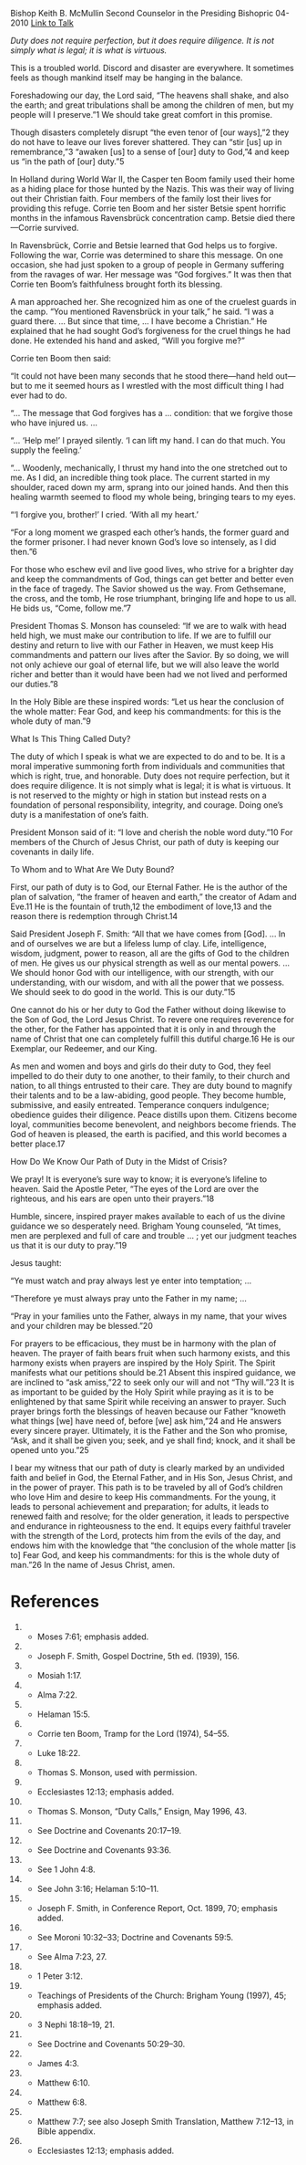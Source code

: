 Bishop Keith B. McMullin
Second Counselor in the Presiding Bishopric
04-2010
[Link to Talk](https://www.churchofjesuschrist.org/study/general-conference/2010/04/our-path-of-duty?lang=eng)

_Duty does not require perfection, but it does require diligence. It is not simply what is legal; it is what is virtuous._

This is a troubled world. Discord and disaster are everywhere. It sometimes feels as though mankind itself may be hanging in the balance.

Foreshadowing our day, the Lord said, “The heavens shall shake, and also the earth; and great tribulations shall be among the children of men, but my people will I preserve.”1 We should take great comfort in this promise.

Though disasters completely disrupt “the even tenor of [our ways],”2 they do not have to leave our lives forever shattered. They can “stir [us] up in remembrance,”3 “awaken [us] to a sense of [our] duty to God,”4 and keep us “in the path of [our] duty.”5

In Holland during World War II, the Casper ten Boom family used their home as a hiding place for those hunted by the Nazis. This was their way of living out their Christian faith. Four members of the family lost their lives for providing this refuge. Corrie ten Boom and her sister Betsie spent horrific months in the infamous Ravensbrück concentration camp. Betsie died there—Corrie survived.

In Ravensbrück, Corrie and Betsie learned that God helps us to forgive. Following the war, Corrie was determined to share this message. On one occasion, she had just spoken to a group of people in Germany suffering from the ravages of war. Her message was “God forgives.” It was then that Corrie ten Boom’s faithfulness brought forth its blessing.

A man approached her. She recognized him as one of the cruelest guards in the camp. “You mentioned Ravensbrück in your talk,” he said. “I was a guard there. … But since that time, … I have become a Christian.” He explained that he had sought God’s forgiveness for the cruel things he had done. He extended his hand and asked, “Will you forgive me?”

Corrie ten Boom then said:

“It could not have been many seconds that he stood there—hand held out—but to me it seemed hours as I wrestled with the most difficult thing I had ever had to do.

“… The message that God forgives has a … condition: that we forgive those who have injured us. …

“… ‘Help me!’ I prayed silently. ‘I can lift my hand. I can do that much. You supply the feeling.’

“… Woodenly, mechanically, I thrust my hand into the one stretched out to me. As I did, an incredible thing took place. The current started in my shoulder, raced down my arm, sprang into our joined hands. And then this healing warmth seemed to flood my whole being, bringing tears to my eyes.

“‘I forgive you, brother!’ I cried. ‘With all my heart.’

“For a long moment we grasped each other’s hands, the former guard and the former prisoner. I had never known God’s love so intensely, as I did then.”6

For those who eschew evil and live good lives, who strive for a brighter day and keep the commandments of God, things can get better and better even in the face of tragedy. The Savior showed us the way. From Gethsemane, the cross, and the tomb, He rose triumphant, bringing life and hope to us all. He bids us, “Come, follow me.”7

President Thomas S. Monson has counseled: “If we are to walk with head held high, we must make our contribution to life. If we are to fulfill our destiny and return to live with our Father in Heaven, we must keep His commandments and pattern our lives after the Savior. By so doing, we will not only achieve our goal of eternal life, but we will also leave the world richer and better than it would have been had we not lived and performed our duties.”8



In the Holy Bible are these inspired words: “Let us hear the conclusion of the whole matter: Fear God, and keep his commandments: for this is the whole duty of man.”9





What Is This Thing Called Duty?



The duty of which I speak is what we are expected to do and to be. It is a moral imperative summoning forth from individuals and communities that which is right, true, and honorable. Duty does not require perfection, but it does require diligence. It is not simply what is legal; it is what is virtuous. It is not reserved to the mighty or high in station but instead rests on a foundation of personal responsibility, integrity, and courage. Doing one’s duty is a manifestation of one’s faith.

President Monson said of it: “I love and cherish the noble word duty.”10 For members of the Church of Jesus Christ, our path of duty is keeping our covenants in daily life.







To Whom and to What Are We Duty Bound?



First, our path of duty is to God, our Eternal Father. He is the author of the plan of salvation, “the framer of heaven and earth,” the creator of Adam and Eve.11 He is the fountain of truth,12 the embodiment of love,13 and the reason there is redemption through Christ.14

Said President Joseph F. Smith: “All that we have comes from [God]. … In and of ourselves we are but a lifeless lump of clay. Life, intelligence, wisdom, judgment, power to reason, all are the gifts of God to the children of men. He gives us our physical strength as well as our mental powers. … We should honor God with our intelligence, with our strength, with our understanding, with our wisdom, and with all the power that we possess. We should seek to do good in the world. This is our duty.”15

One cannot do his or her duty to God the Father without doing likewise to the Son of God, the Lord Jesus Christ. To revere one requires reverence for the other, for the Father has appointed that it is only in and through the name of Christ that one can completely fulfill this dutiful charge.16 He is our Exemplar, our Redeemer, and our King.

As men and women and boys and girls do their duty to God, they feel impelled to do their duty to one another, to their family, to their church and nation, to all things entrusted to their care. They are duty bound to magnify their talents and to be a law-abiding, good people. They become humble, submissive, and easily entreated. Temperance conquers indulgence; obedience guides their diligence. Peace distills upon them. Citizens become loyal, communities become benevolent, and neighbors become friends. The God of heaven is pleased, the earth is pacified, and this world becomes a better place.17









How Do We Know Our Path of Duty in the Midst of Crisis?



We pray! It is everyone’s sure way to know; it is everyone’s lifeline to heaven. Said the Apostle Peter, “The eyes of the Lord are over the righteous, and his ears are open unto their prayers.”18

Humble, sincere, inspired prayer makes available to each of us the divine guidance we so desperately need. Brigham Young counseled, “At times, men are perplexed and full of care and trouble … ; yet our judgment teaches us that it is our duty to pray.”19

Jesus taught:

“Ye must watch and pray always lest ye enter into temptation; …

“Therefore ye must always pray unto the Father in my name; …

“Pray in your families unto the Father, always in my name, that your wives and your children may be blessed.”20

For prayers to be efficacious, they must be in harmony with the plan of heaven. The prayer of faith bears fruit when such harmony exists, and this harmony exists when prayers are inspired by the Holy Spirit. The Spirit manifests what our petitions should be.21 Absent this inspired guidance, we are inclined to “ask amiss,”22 to seek only our will and not “Thy will.”23 It is as important to be guided by the Holy Spirit while praying as it is to be enlightened by that same Spirit while receiving an answer to prayer. Such prayer brings forth the blessings of heaven because our Father “knoweth what things [we] have need of, before [we] ask him,”24 and He answers every sincere prayer. Ultimately, it is the Father and the Son who promise, “Ask, and it shall be given you; seek, and ye shall find; knock, and it shall be opened unto you.”25

I bear my witness that our path of duty is clearly marked by an undivided faith and belief in God, the Eternal Father, and in His Son, Jesus Christ, and in the power of prayer. This path is to be traveled by all of God’s children who love Him and desire to keep His commandments. For the young, it leads to personal achievement and preparation; for adults, it leads to renewed faith and resolve; for the older generation, it leads to perspective and endurance in righteousness to the end. It equips every faithful traveler with the strength of the Lord, protects him from the evils of the day, and endows him with the knowledge that “the conclusion of the whole matter [is to] Fear God, and keep his commandments: for this is the whole duty of man.”26 In the name of Jesus Christ, amen.

# References
1. - Moses 7:61; emphasis added.
2. - Joseph F. Smith, Gospel Doctrine, 5th ed. (1939), 156.
3. - Mosiah 1:17.
4. - Alma 7:22.
5. - Helaman 15:5.
6. - Corrie ten Boom, Tramp for the Lord (1974), 54–55.
7. - Luke 18:22.
8. - Thomas S. Monson, used with permission.
9. - Ecclesiastes 12:13; emphasis added.
10. - Thomas S. Monson, “Duty Calls,” Ensign, May 1996, 43.
11. - See Doctrine and Covenants 20:17–19.
12. - See Doctrine and Covenants 93:36.
13. - See 1 John 4:8.
14. - See John 3:16; Helaman 5:10–11.
15. - Joseph F. Smith, in Conference Report, Oct. 1899, 70; emphasis added.
16. - See Moroni 10:32–33; Doctrine and Covenants 59:5.
17. - See Alma 7:23, 27.
18. - 1 Peter 3:12.
19. - Teachings of Presidents of the Church: Brigham Young (1997), 45; emphasis added.
20. - 3 Nephi 18:18–19, 21.
21. - See Doctrine and Covenants 50:29–30.
22. - James 4:3.
23. - Matthew 6:10.
24. - Matthew 6:8.
25. - Matthew 7:7; see also Joseph Smith Translation, Matthew 7:12–13, in Bible appendix.
26. - Ecclesiastes 12:13; emphasis added.